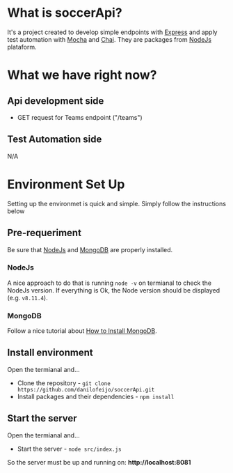 # What is soccerApi?
It's a project created to develop simple endpoints with [Express](1) and apply test automation with [Mocha](2) and [Chai](3). They are packages from [NodeJs](4) plataform.

# What we have right now?

## Api development side
- GET request for Teams endpoint ("/teams")

## Test Automation side
N/A

# Environment Set Up
Setting up the environmet is quick and simple. Simply follow the instructions below

## Pre-requeriment
Be sure that [NodeJs](4) and [MongoDB](5) are properly installed.

### NodeJs
A nice approach to do that is running `node -v` on termianal to check the NodeJs version. If everything is Ok, the Node version should be displayed (e.g. `v8.11.4`).

### MongoDB
Follow a nice tutorial about [How to Install MongoDB][6].

## Install environment
Open the termianal and...
- Clone the repository - `git clone https://github.com/danilofeijo/soccerApi.git`
- Install packages and their dependencies - `npm install`

## Start the server
Open the termianal and...
- Start the server - `node src/index.js`

So the server must be up and running on: **http://localhost:8081**

<!-- Links list -->
[1]: https://expressjs.com
[2]: https://mochajs.org
[3]: https://www.chaijs.com
[4]: https://nodejs.org
[5]: https://www.mongodb.com/download-center/community
[6]: https://www.digitalocean.com/community/tutorials/how-to-install-mongodb-on-ubuntu-18-04
